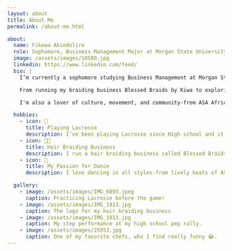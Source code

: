 ```yaml
---
layout: about
title: About Me
permalink: /about-me.html

about:
  name: Fikewa Akindolire
  role: Sophomore, Business Management Major at Morgan State University
  image: /assets/images/10580.jpg
  linkedin: https://www.linkedin.com/feed/
  bio: |
    I’m currently a sophomore studying Business Management at Morgan State University in Baltimore, Maryland. I expect to graduate in 2028.

    From running my braiding business Blessed Braids by Kiwa to exploring the future of AI and product management, I love bringing ideas to life. 

    I'm also a lover of culture, movement, and community-from ASA African dance and jazz to volunteering and connecting with others. 

  hobbies:
    - icon: 🥍
      title: Playing Lacrosse
      description: I’ve been playing Lacrosse since High school and it's been an incredibly rewarding experience. The sport taught me discipline, teamwork, and resilience - both on and off the field. 
    - icon: 👧🏽
      title: Hair Braiding Business
      description: I run a hair braiding business called Blessed Braids by Kiwa, where I specialize in creating clean, stylish, & protective braid styles. Braiding is not just a skill for me -  it's a creative outlet & a way to help others feel confident & empowered through their hair. 
    - icon: 💃
      title: My Passion for Dance
      description: I love dancing in all styles-from lively beats of ASA African dance, to modern & jazz with my dance company, to the rhythmic stops and claps of step dancing. Each style brings me joy!

  gallery:
    - image: /assets/images/IMG_6893.jpeg
      caption: Practicing Lacrosse before the game!
    - image: /assets/images/IMG_1913.jpg
      caption: The logo for my hair braiding business
    - image: /assets/images/IMG_1913.jpg
      caption: My step performance at my high school pep rally. 
    - image: /assets/images/25953.jpg
      caption: One of my favorite chefs, who I find really funny 😂.
---
```

